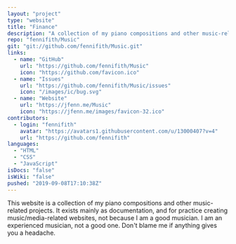 ```yaml
---
layout: "project"
type: "website"
title: "Finance"
description: "A collection of my piano compositions and other music-related projects."
repo: "fennifith/Music"
git: "git://github.com/fennifith/Music.git"
links: 
  - name: "GitHub"
    url: "https://github.com/fennifith/Music"
    icon: "https://github.com/favicon.ico"
  - name: "Issues"
    url: "https://github.com/fennifith/Music/issues"
    icon: "/images/ic/bug.svg"
  - name: "Website"
    url: "https://jfenn.me/Music"
    icon: "https://jfenn.me/images/favicon-32.ico"
contributors: 
  - login: "fennifith"
    avatar: "https://avatars1.githubusercontent.com/u/13000407?v=4"
    url: "https://github.com/fennifith"
languages: 
  - "HTML"
  - "CSS"
  - "JavaScript"
isDocs: "false"
isWiki: "false"
pushed: "2019-09-08T17:10:38Z"
---
```


This website is a collection of my piano compositions and other music-related projects. It exists mainly as documentation, and for practice creating music/media-related websites, not because I am a good musician. I am an experienced musician, not a good one. Don't blame me if anything gives you a headache.
